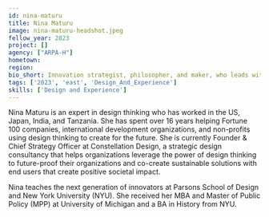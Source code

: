 ```yaml
---
id: nina-maturu
title: Nina Maturu
image: nina-maturu-headshot.jpeg
fellow_year: 2023
project: []
agency: ["ARPA-H"]
hometown: 
region: 
bio_short: Innovation strategist, philosopher, and maker, who leads with the user.
tags: ['2023', 'east', 'Design_And_Experience']
skills: ['Design and Experience']
---
```


Nina Maturu is an expert in design thinking who has worked in the US, Japan, India, and Tanzania. She has spent over 16 years helping Fortune 100 companies, international development organizations, and non-profits using design thinking to create for the future. She is currently Founder & Chief Strategy Officer at Constellation Design, a strategic design consultancy that helps organizations leverage the power of design thinking to future-proof their organizations and co-create sustainable solutions with end users that create positive societal impact. 

Nina teaches the next generation of innovators at Parsons School of Design and New York University (NYU). She received her MBA and Master of Public Policy (MPP) at University of Michigan and a BA in History from NYU.